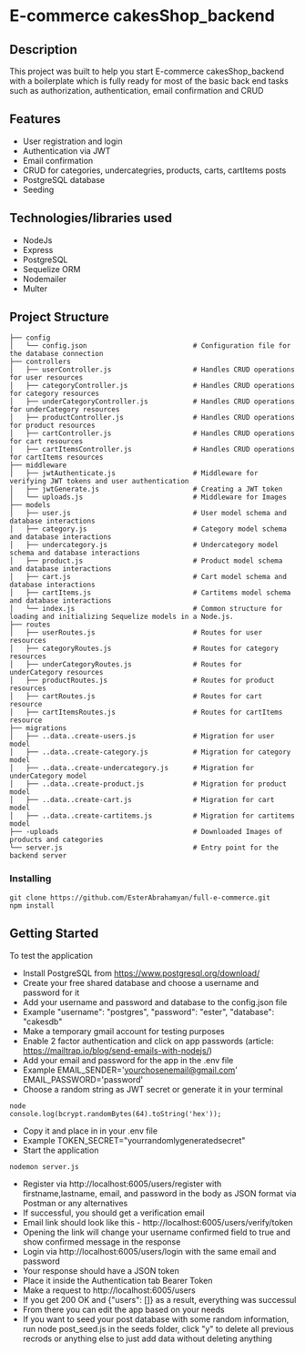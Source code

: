 # E-commerce cakesShop_backend

## Description

This project was built to help you start E-commerce cakesShop_backend with a boilerplate which is fully ready for most of the basic back end tasks such as authorization, authentication, email confirmation and CRUD

## Features

* User registration and login
* Authentication via JWT
* Email confirmation
* CRUD for categories, undercategries, products, carts, cartItems posts
* PostgreSQL database
* Seeding

## Technologies/libraries used

 * NodeJs
 * Express
 * PostgreSQL
 * Sequelize ORM
 * Nodemailer
 * Multer

## Project Structure
```
├── config
│   └── config.json                          # Configuration file for the database connection
├── controllers
│   ├── userController.js                    # Handles CRUD operations for user resources
│   ├── categoryController.js                # Handles CRUD operations for category resources
│   ├── underCategoryController.js           # Handles CRUD operations for underCategory resources
│   ├── productController.js                 # Handles CRUD operations for product resources
│   ├── cartController.js                    # Handles CRUD operations for cart resources
│   ├── cartItemsController.js               # Handles CRUD operations for cartItems resources
├── middleware
│   ├── jwtAuthenticate.js                   # Middleware for verifying JWT tokens and user authentication
│   ├── jwtGenerate.js                       # Creating a JWT token
│   └── uploads.js                           # Middleware for Images
├── models
│   ├── user.js                              # User model schema and database interactions
│   ├── category.js                          # Category model schema and database interactions
│   ├── undercategory.js                     # Undercategory model schema and database interactions
│   ├── product.js                           # Product model schema and database interactions
│   ├── cart.js                              # Cart model schema and database interactions
│   ├── cartItems.js                         # Cartitems model schema and database interactions
│   └── index.js                             # Common structure for loading and initializing Sequelize models in a Node.js.
├── routes
│   ├── userRoutes.js                        # Routes for user resources
│   ├── categoryRoutes.js                    # Routes for category resources
│   ├── underCategoryRoutes.js               # Routes for underCategory resources
│   ├── productRoutes.js                     # Routes for product resources
│   ├── cartRoutes.js                        # Routes for cart resource
│   ├── cartItemsRoutes.js                   # Routes for cartItems resource
├── migrations
│   ├── ..data..create-users.js              # Migration for user model 
│   ├── ..data..create-category.js           # Migration for category model 
│   ├── ..data..create-undercategory.js      # Migration for underCategory model 
│   ├── ..data..create-product.js            # Migration for product model 
│   ├── ..data..create-cart.js               # Migration for cart model 
│   ├── ..data..create-cartitems.js          # Migration for cartitems model
├── -uploads                                 # Downloaded Images of products and categories
└── server.js                                # Entry point for the backend server

```

### Installing

```
git clone https://github.com/EsterAbrahamyan/full-e-commerce.git
npm install

```

## Getting Started

To test the application

* Install PostgreSQL from https://www.postgresql.org/download/
* Create your free shared database and choose a username and password for it
* Add your username and password and database to the config.json file
* Example 
    "username": "postgres",
    "password": "ester",
    "database": "cakesdb"
* Make a temporary gmail account for testing purposes
* Enable 2 factor authentication and click on app passwords (article: https://mailtrap.io/blog/send-emails-with-nodejs/)
* Add your email and password for the app in the .env file
* Example
EMAIL_SENDER='yourchosenemail@gmail.com'
EMAIL_PASSWORD='password'
* Choose a random string as JWT secret or generate it in your terminal
```
node
console.log(bcrypt.randomBytes(64).toString('hex'));
```
* Copy it and place in in your .env file
* Example
TOKEN_SECRET="yourrandomlygeneratedsecret"
* Start the application
```
nodemon server.js
```
* Register via http://localhost:6005/users/register with firstname,lastname, email, and password in the body as JSON format via Postman or any alternatives
* If successful, you should get a verification email
* Email link should look like this - http://localhost:6005/users/verify/token
* Opening the link will change your username confirmed field to true and show confirmed message in the response
* Login via http://localhost:6005/users/login with the same email and password
* Your response should have a JSON token
* Place it inside the Authentication tab Bearer Token
* Make a request to http://localhost:6005/users
* If you get 200 OK and {"users": []} as a result, everything was successul
* From there you can edit the app based on your needs
* If you want to seed your post database with some random information, run node post_seed.js in the seeds folder, click "y" to delete all previous recrods or anything else to just add data without deleting anything

